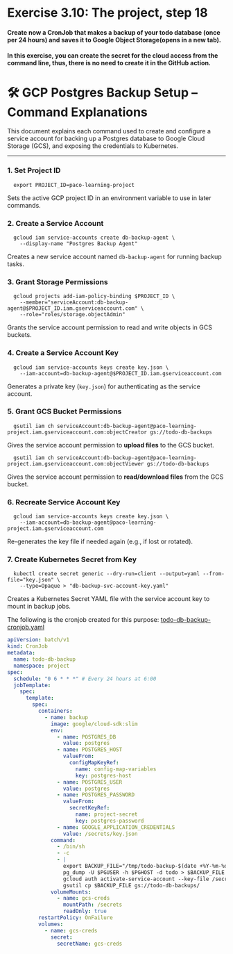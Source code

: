 # Exercise 3.10: The project, step 18

#### Create now a CronJob that makes a backup of your todo database (once per 24 hours) and saves it to Google Object Storage(opens in a new tab).

#### In this exercise, you can create the secret for the cloud access from the command line, thus, there is no need to create it in the GitHub action.

# 🛠️ GCP Postgres Backup Setup – Command Explanations

This document explains each command used to create and configure a service
account for backing up a Postgres database to Google Cloud Storage (GCS), and
exposing the credentials to Kubernetes.

---

### 1. Set Project ID

```shell
  export PROJECT_ID=paco-learning-project
```

Sets the active GCP project ID in an environment variable to use in later
commands.

### 2. Create a Service Account

```shell
  gcloud iam service-accounts create db-backup-agent \
    --display-name "Postgres Backup Agent"
```

Creates a new service account named `db-backup-agent` for running backup tasks.

### 3. Grant Storage Permissions

```shell
  gcloud projects add-iam-policy-binding $PROJECT_ID \
    --member="serviceAccount:db-backup-agent@$PROJECT_ID.iam.gserviceaccount.com" \
    --role="roles/storage.objectAdmin"
```

Grants the service account permission to read and write objects in GCS buckets.

### 4. Create a Service Account Key

```shell
  gcloud iam service-accounts keys create key.json \
    --iam-account=db-backup-agent@$PROJECT_ID.iam.gserviceaccount.com
```

Generates a private key (`key.json`) for authenticating as the service account.

### 5. Grant GCS Bucket Permissions

```shell
  gsutil iam ch serviceAccount:db-backup-agent@paco-learning-project.iam.gserviceaccount.com:objectCreator gs://todo-db-backups
```

Gives the service account permission to **upload files** to the GCS bucket.

```shell
  gsutil iam ch serviceAccount:db-backup-agent@paco-learning-project.iam.gserviceaccount.com:objectViewer gs://todo-db-backups
```

Gives the service account permission to **read/download files** from the GCS
bucket.

### 6. Recreate Service Account Key

```shell
  gcloud iam service-accounts keys create key.json \
    --iam-account=db-backup-agent@paco-learning-project.iam.gserviceaccount.com
```

Re-generates the key file if needed again (e.g., if lost or rotated).

### 7. Create Kubernetes Secret from Key

```shell
  kubectl create secret generic --dry-run=client --output=yaml --from-file="key.json" \
    --type=Opaque > "db-backup-svc-account-key.yaml"
```

Creates a Kubernetes Secret YAML file with the service account key to mount in
backup jobs.

The following is the cronjob created for this purpose:
[todo-db-backup-cronjob.yaml](deploy/kubernetes/base/todo-db-backup-cronjob.yaml)

```yaml
apiVersion: batch/v1
kind: CronJob
metadata:
  name: todo-db-backup
  namespace: project
spec:
  schedule: "0 6 * * *" # Every 24 hours at 6:00
  jobTemplate:
    spec:
      template:
        spec:
          containers:
            - name: backup
              image: google/cloud-sdk:slim
              env:
                - name: POSTGRES_DB
                  value: postgres
                - name: POSTGRES_HOST
                  valueFrom:
                    configMapKeyRef:
                      name: config-map-variables
                      key: postgres-host
                - name: POSTGRES_USER
                  value: postgres
                - name: POSTGRES_PASSWORD
                  valueFrom:
                    secretKeyRef:
                      name: project-secret
                      key: postgres-password
                - name: GOOGLE_APPLICATION_CREDENTIALS
                  value: /secrets/key.json
              command:
                - /bin/sh
                - -c
                - |
                  export BACKUP_FILE="/tmp/todo-backup-$(date +%Y-%m-%d).sql"
                  pg_dump -U $PGUSER -h $PGHOST -d todo > $BACKUP_FILE
                  gcloud auth activate-service-account --key-file /secrets/key.json
                  gsutil cp $BACKUP_FILE gs://todo-db-backups/
              volumeMounts:
                - name: gcs-creds
                  mountPath: /secrets
                  readOnly: true
          restartPolicy: OnFailure
          volumes:
            - name: gcs-creds
              secret:
                secretName: gcs-creds

```
